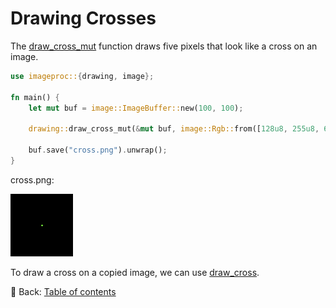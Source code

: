 # Drawing Crosses

The [draw_cross_mut](https://docs.rs/imageproc/latest/imageproc/drawing/fn.draw_cross_mut.html) function draws five pixels that look like a cross on an image.

```rust
use imageproc::{drawing, image};

fn main() {
    let mut buf = image::ImageBuffer::new(100, 100);

    drawing::draw_cross_mut(&mut buf, image::Rgb::from([128u8, 255u8, 64u8]), 50, 50);

    buf.save("cross.png").unwrap();
}
```

cross.png:

![cross](./image/cross.png)

To draw a cross on a copied image, we can use [draw_cross](https://docs.rs/imageproc/latest/imageproc/drawing/fn.draw_cross.html).

<!-- :arrow_right:  Next:  -->

:blue_book: Back: [Table of contents](./../README.md)
